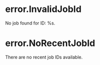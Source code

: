 # error.InvalidJobId

No job found for ID: %s.

# error.NoRecentJobId

There are no recent job IDs available.
